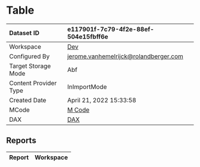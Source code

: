 



# Table

|Dataset ID|e117901f-7c79-4f2e-88ef-504e15fbff6e|
| :--- | :--- |
|Workspace|[Dev](../Workspaces/Dev.md)|
|Configured By|jerome.vanhemelrijck@rolandberger.com|
|Target Storage Mode|Abf|
|Content Provider Type|InImportMode|
|Created Date|April 21, 2022 15:33:58|
|MCode|[M Code](./Table/mcode.md)|
|DAX|[DAX](./Table/dax.md)|

## Reports

|Report|Workspace|
| :--- | :--- |
